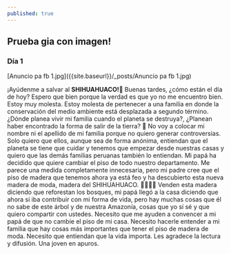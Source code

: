 ```yaml
---
published: true
---
```

## Prueba gia con imagen!

### Día 1



[Anuncio pa fb 1.jpg]({{site.baseurl}}/_posts/Anuncio pa fb 1.jpg)


¡Ayúdenme a salvar al **SHIHUAHUACO!**🌳
Buenas tardes, ¿cómo están el día de hoy? Espero que bien porque la verdad es que yo no me encuentro bien. Estoy muy molesta. Estoy molesta de pertenecer a una familia en donde la conservación del medio ambiente está desplazada a segundo término. ¿Dónde planea vivir mi familia cuando el planeta se destruya?, ¿Planean haber encontrado la forma de salir de la tierra? 🐧
No voy a colocar mi nombre ni el apellido de mi familia porque no quiero generar controversias. Solo quiero que ellos, aunque sea de forma anónima, entiendan que el planeta se tiene que cuidar y tenemos que empezar desde nuestras casas y quiero que las demás familias peruanas también lo entiendan. 
Mi papá ha decidido que quiere cambiar el piso de todo nuestro departamento. Me parece una medida completamente innecesaria, pero mi padre cree que el piso de madera que tenemos ahora ya está feo y ha descubierto esta nueva madera de moda, madera del SHIHUAHUACO. 🌳🌳🌳🌳
Venden esta madera diciendo que reforestan los bosques, mi papá llegó a la casa diciendo que ahora si iba contribuir con mi forma de vida, pero hay muchas cosas que él no sabe de este árbol y de nuestra Amazonía, cosas que yo sí sé y que quiero compartir con ustedes. 
Necesito que me ayuden a convencer a mi papá de que no cambie el piso de mi casa. Necesito hacerle entender a mi familia que hay cosas más importantes que tener el piso de madera de moda. Necesito que entiendan que la vida importa. 
Les agradece la lectura y difusión. 
Una joven en apuros.
